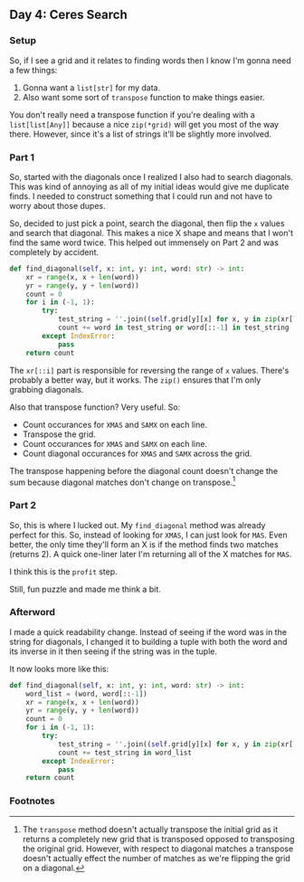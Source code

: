 ## Day 4: Ceres Search

### Setup

So, if I see a grid and it relates to finding words then I know I'm gonna need a few things:

1. Gonna want a `list[str]` for my data.
2. Also want some sort of `transpose` function to make things easier.

You don't really need a transpose function if you're dealing with a `list[list[Any]]` because a nice `zip(*grid)` will get you most of the way there.  However, since it's a list of strings it'll be slightly more involved.

### Part 1

So, started with the diagonals once I realized I also had to search diagonals.  This was kind of annoying as all of my initial ideas would give me duplicate finds.  I needed to construct something that I could run and not have to worry about those dupes.

So, decided to just pick a point, search the diagonal, then flip the `x` values and search that diagonal.  This makes a nice X shape and means that I won't find the same word twice.  This helped out immensely on Part 2 and was completely by accident.

```python
def find_diagonal(self, x: int, y: int, word: str) -> int:
    xr = range(x, x + len(word))
    yr = range(y, y + len(word))
    count = 0
    for i in (-1, 1):
        try:
            test_string = ''.join((self.grid[y][x] for x, y in zip(xr[::i], yr)))
            count += word in test_string or word[::-1] in test_string
        except IndexError:
            pass
    return count
```

The `xr[::i]` part is responsible for reversing the range of `x` values.  There's probably a better way, but it works.  The `zip()` ensures that I'm only grabbing diagonals.

Also that transpose function? Very useful. So:
- Count occurances for `XMAS` and `SAMX` on each line.
- Transpose the grid.
- Count occurances for `XMAS` and `SAMX` on each line.
- Count diagonal occurances for `XMAS` and `SAMX` across the grid.

The transpose happening before the diagonal count doesn't change the sum because diagonal matches don't change on transpose.[^1]

### Part 2

So, this is where I lucked out.  My `find_diagonal` method was already perfect for this.  So, instead of looking for `XMAS`, I can just look for `MAS`.  Even better, the only time they'll form an X is if the method finds two matches (returns 2).  A quick one-liner later I'm returning all of the X matches for `MAS`.

I think this is the `profit` step.

Still, fun puzzle and made me think a bit.

### Afterword

I made a quick readability change.  Instead of seeing if the word was in the string for diagonals, I changed it to building a tuple with both the word and its inverse in it then seeing if the string was in the tuple.

It now looks more like this:

```python
def find_diagonal(self, x: int, y: int, word: str) -> int:
    word_list = (word, word[::-1])
    xr = range(x, x + len(word))
    yr = range(y, y + len(word))
    count = 0
    for i in (-1, 1):
        try:
            test_string = ''.join((self.grid[y][x] for x, y in zip(xr[::i], yr)))
            count += test_string in word_list
        except IndexError:
            pass
    return count
```

### Footnotes

[^1]: The `transpose` method doesn't actually transpose the initial grid as it returns a completely new grid that is transposed opposed to transposing the original grid.  However, with respect to diagonal matches a transpose doesn't actually effect the number of matches as we're flipping the grid on a diagonal.